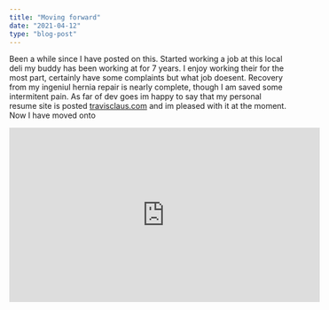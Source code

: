 ```yaml
---
title: "Moving forward"
date: "2021-04-12"
type: "blog-post"
---
```


Been a while since I have posted on this. Started working a job at this local deli my buddy has been working at for 7 years. I enjoy working their for the most part, certainly have some complaints but what job doesent. Recovery from my ingeniul hernia repair is nearly complete, though I am saved some intermitent pain. As far of dev goes im happy to say that my personal resume site is posted <a href="http://www.travisclaus.com/">travisclaus.com</a> and im pleased with it at the moment. Now I have moved onto 

<iframe width="560" height="315" src="https://www.youtube.com/embed/tVIaipkVeeY" frameborder="0" allow="accelerometer; autoplay; clipboard-write; encrypted-media; gyroscope; picture-in-picture" allowfullscreen></iframe>